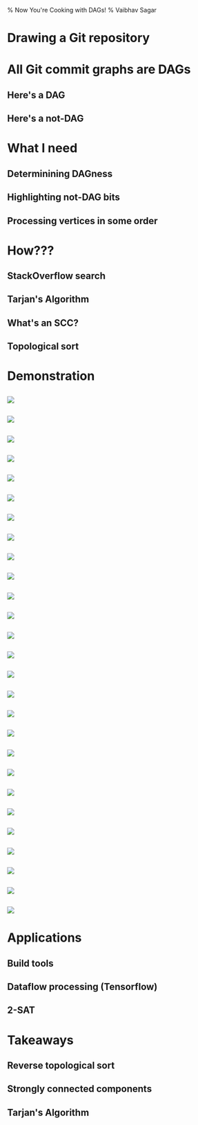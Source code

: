 % Now You're Cooking with DAGs!
% Vaibhav Sagar

# Drawing a Git repository

# All Git commit graphs are DAGs

## Here's a DAG

## Here's a not-DAG

# What I need

## Determinining DAGness

## Highlighting not-DAG bits

## Processing vertices in some order

# How???

## StackOverflow search

## Tarjan's Algorithm

## What's an SCC?

## Topological sort

# Demonstration

##

<img src=/demo/0.svg>

##

<img src=/demo/1.svg>

##

<img src=/demo/2.svg>

##

<img src=/demo/3.svg>

##

<img src=/demo/4.svg>

##

<img src=/demo/5.svg>

##

<img src=/demo/6.svg>

##

<img src=/demo/7.svg>

##

<img src=/demo/8.svg>

##

<img src=/demo/9.svg>

##

<img src=/demo/10.svg>

##

<img src=/demo/11.svg>

##

<img src=/demo/12.svg>

##

<img src=/demo/13.svg>

##

<img src=/demo/14.svg>

##

<img src=/demo/15.svg>

##

<img src=/demo/16.svg>

##

<img src=/demo/17.svg>

##

<img src=/demo/18.svg>

##

<img src=/demo/19.svg>

##

<img src=/demo/20.svg>

##

<img src=/demo/21.svg>

##

<img src=/demo/22.svg>

##

<img src=/demo/23.svg>

##

<img src=/demo/24.svg>

##

<img src=/demo/25.svg>

##

<img src=/demo/26.svg>

# Applications

## Build tools

## Dataflow processing (Tensorflow)

## 2-SAT

# Takeaways

## Reverse topological sort

## Strongly connected components

## Tarjan's Algorithm
